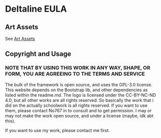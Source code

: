 # Deltaline EULA

## Art Assets

See [Art Assets](https://no767.github.io/Project-Deltaline-Docs/Art%20Assets/)

## Copyright and Usage

### NOTE THAT BY USING THIS WORK IN ANY WAY, SHAPE, OR FORM, YOU ARE AGREEING TO THE TERMS AND SERVICE

The bulk of the framework is open source, and uses the GPL-3.0 license. This website depends on the Bootstrap lib, and other dependencies as listed within the readme.md. The logo is licensed under the CC-BY-NC-ND 4.0, but all other works are all rights reserved. So basically the work that i did on the actually schoolwork is all rights reserved. If you want to use them, please contact No767 in to consult and to get permission. I may or may not make the work open source, and under a license (maybe, idk abt this).

If you want to use my work, please contact me first.
